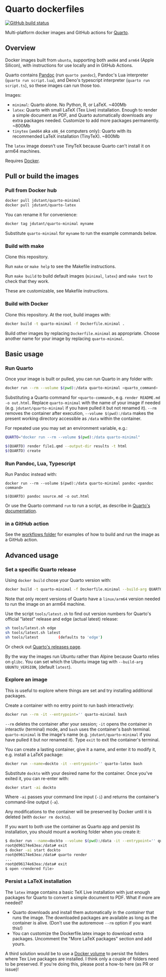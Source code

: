 # Quarto dockerfiles

[![GitHub build status][CI badge]][CI workflow]

Multi-platform docker images and GitHub actions for
[Quarto](https://quarto.org).

[CI badge]: https://img.shields.io/github/actions/workflow/status/jdutant/quarto-dockerfiles/ci.yaml?branch=main
[CI workflow]: https://github.com/jdutant/quarto-dockerfiles/actions/workflows/ci.yaml

## Overview

Docker images built from `ubuntu`, supporting both `amd64` and
`arm64` (Apple Silicon), with instructions for use locally and in
GitHub Actions.

Quarto contains [Pandoc](https://pandoc.org) (run `quarto pandoc`),
Pandoc's Lua interpreter (`quarto run script.lua`), and Deno's
typescript interpreter (`quarto run script.ts`), so these images 
can run those too.

Images:

- `minimal`: Quarto alone. No Python, R, or LaTeX. ~400Mb
- `latex`: Quarto with small LaTeX (Tex Live) installation. Enough
    to render a simple document as PDF, and Quarto automatically
    downloads any extra packages needed. Customize to add more packages permanently. ~800Mb
- `tinytex` (`amd64` aka `x86_64` computers only): Quarto with 
    its recommended LaTeX installation (TinyTeX). ~800Mb

The `latex` image doesn't use TinyTeX because Quarto can't
install it on arm64 machines.

Requires [Docker](https://docker.com).

## Pull or build the images

### Pull from Docker hub

``` bash
docker pull jdutant/quarto-minimal
docker pull jdutant/quarto-latex
```

You can rename it for convenience:

```bash
docker tag jdutant/quarto-minimal myname
```

Substitute `quarto-minimal` for `myname` to run the example
commands below.

### Build with make

Clone this repository.

Run `make` or `make help` to see the Makefile instructions. 

Run `make build` to build default images (`minimal`, `latex`)
and `make test` to check that they work.

These are customizable, see Makefile instructions.

### Build with Docker

Clone this repository. At the root, build images with:

```bash
docker build -t quarto-minimal -f Dockerfile.minimal .
```

Build other images by replacing `Dockerfile.minimal` as
appropriate. Choose another name for your 
image by replacing `quarto-minimal`.

## Basic usage

### Run Quarto

Once your image is built or pulled, you can run Quarto in any folder
with: 

```bash
docker run --rm --volume $(pwd):/data quarto-minimal <quarto_command>
```

Substituting a Quarto command for `<quarto-command>`, e.g.
`render README.md -o out.html`. Replace `quarto-minimal` with
the name of your image if needed (e.g. `jdutant/quarto-minimal` if
you have pulled it but not renamed it). `--rm` removes the container
after execution, `--volume $(pwd):/data` makes the present working directory accessible as `/data` within the container. 

For repeated use you may set an environment variable, e.g.:

```bash
QUARTO="docker run --rm --volume $(pwd):/data quarto-minimal"

$(QUARTO) render file1.qmd --output-dir results -t html
$(QUARTO) create
```

### Run Pandoc, Lua, Typescript

Run Pandoc instead with:

```
docker run --rm --volume $(pwd):/data quarto-minimal pandoc <pandoc command>

$(QUARTO) pandoc source.md -o out.html
```

Or use the Quarto command `run` to run a script, as describe in 
[Quarto's documentation](https://quarto.org/docs/projects/scripts.html).

### in a GitHub action

See the [workflows folder](.github/workflows/) for 
examples of how to build and run the image as a GitHub 
action. 

## Advanced usage

### Set a specific Quarto release

Using `docker build` chose your Quarto version with:

```bash
docker build -t quarto-minimal -f Dockerfile.minimal --build-arg QUARTO_VERSION=1.3.313 .
```

Note that only recent versions of Quarto have a `linux/arm64` version 
needed to run the image on an arm64 machine.

Use the script `tools/latest.sh` to find out version numbers
for Quarto's official "latest" release and edge (actual
latest) release: 

```bash
sh tools/latest.sh edge
sh tools/latest.sh latest
sh tools/latest         (defaults to 'edge')
```

Or check out [Quarto's releases page](https://github.com/quarto-dev/quarto-cli/releases/tag/v1.2.475).

By the way the images run Ubuntu rather than Alpine because
Quarto relies on `glibc`. You can set which the Ubuntu image
tag with `--build-arg UBUNTU_VERSION`, (default `latest`).

### Explore an image

This is useful to explore where things are set and
try installing additional packages. 

Create a container with no entry point 
to run bash interactively:

```bash
docker run --rm -it --entrypoint='' quarto-minimal bash
```

`--rm` deletes the container after your session; `-it` opens
the container in interactiv (terminal) mode, and `bash` 
uses the container's bash terminal. `quarto-minimal` is the 
image's name (e.g. `jdutant/quarto-minimal` if you have
pulled it but nor renamed it). Type `exit` to exit the
container's terminal.

You can create a lasting container, give it a name, and
enter it to modify it, e.g. install a LaTeX package:

```bash
docker run --name=dockto -it --entrypoint='' quarto-latex bash
```

Substitute `dockto` with your desired name for the container.
Once you've exited it, you can re-enter with:

```bash
docker start -ai dockto
```

Where `-ai` passes your command line input (`-i`) and returns 
the container's command-line output (`-a`). 

Any modifications to the container will be preserved by Docker
until it is deleted (with `docker rm dockto`).

If you want to both use the container as Quarto app and 
persist its installation, you should mount a working folder 
when you create it:

```bash
$ docker run --name=dockto --volume $(pwd):/data -it --entrypoint='' quarto-latex bash
root@d96174e63ea:/data# exit
$ docker -ai start dockto
root@d96174e63ea:/data# quarto render
...
root@d96174e63ea:/data# exit
$ open <rendered file>
```

### Persist a LaTeX installation

The `latex` image contains a basic TeX Live installation
with just enough packages for Quarto to convert a simple
document to PDF. What if more are needed?

* Quarto downloads and install them automatically in
  the *container* that runs the image. The downloaded
  packages are available as long as the container
  is alive. (Don't use the autoremove `--rm` option
  if you want this!)
* You can customize the Dockerfile.latex image to
  download extra packages. Uncomment the 
  "More LaTeX packages" section and add yours.

A third solution would be to use a 
[Docker volume](https://docs.docker.com/storage/volumes/)
to persist the folders where Tex Live packages
are installed. I think only a couple of folders
need to be preserved. If you're doing this, please
post a how-to here (as PR or issue)!

